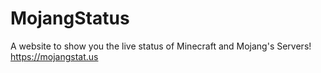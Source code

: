 # MojangStatus
A website to show you the live status of Minecraft and Mojang's Servers! https://mojangstat.us